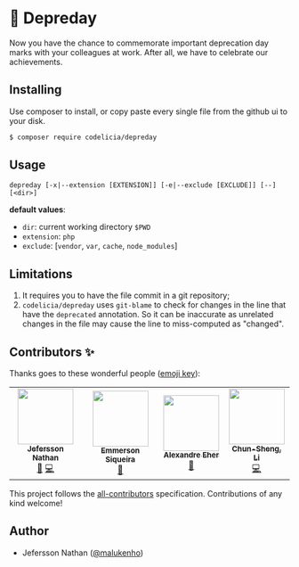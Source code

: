 🎂 Depreday
===========

Now you have the chance to commemorate important deprecation day marks
with your colleagues at work. After all, we have to celebrate our 
achievements.

Installing
----------

Use composer to install, or copy paste every single file from the 
github ui to your disk.

```bash
$ composer require codelicia/depreday 
```

Usage
-----

```
depreday [-x|--extension [EXTENSION]] [-e|--exclude [EXCLUDE]] [--] [<dir>]
```

**default values**:

- `dir`: current working directory `$PWD`
- `extension`: `php`
- `exclude`: [`vendor`, `var`, `cache`, `node_modules`]

Limitations
-----------

1. It requires you to have the file commit in a git repository; 
2. `codelicia/depreday` uses `git-blame` to check for changes in the line
   that have the `deprecated` annotation. So it can be inaccurate as unrelated
   changes in the file may cause the line to miss-computed as "changed".

Contributors ✨
---------------

Thanks goes to these wonderful people ([emoji key](https://allcontributors.org/docs/en/emoji-key)):

<!-- ALL-CONTRIBUTORS-LIST:START - Do not remove or modify this section -->
<!-- prettier-ignore-start -->
<!-- markdownlint-disable -->
<table>
  <tr>
    <td align="center"><a href="https://twitter.com/malukenho"><img src="https://avatars2.githubusercontent.com/u/3275172?v=4?s=100" width="100px;" alt=""/><br /><sub><b>Jefersson Nathan</b></sub></a><br /><a href="#maintenance-malukenho" title="Maintenance">🚧</a> <a href="https://github.com/codelicia/depreday/commits?author=malukenho" title="Code">💻</a></td>
    <td align="center"><a href="https://github.com/batusa"><img src="https://avatars3.githubusercontent.com/u/5388003?v=4?s=100" width="100px;" alt=""/><br /><sub><b>Emmerson Siqueira</b></sub></a><br /><a href="https://github.com/codelicia/depreday/pulls?q=is%3Apr+reviewed-by%3Abatusa" title="Reviewed Pull Requests">👀</a></td>
    <td align="center"><a href="http://about:blank"><img src="https://avatars0.githubusercontent.com/u/398034?v=4?s=100" width="100px;" alt=""/><br /><sub><b>Alexandre Eher</b></sub></a><br /><a href="#ideas-EHER" title="Ideas, Planning, & Feedback">🤔</a></td>
    <td align="center"><a href="https://peterli.website/"><img src="https://avatars.githubusercontent.com/u/9021747?v=4?s=100" width="100px;" alt=""/><br /><sub><b>Chun-Sheng, Li</b></sub></a><br /><a href="https://github.com/codelicia/depreday/commits?author=peter279k" title="Code">💻</a></td>
  </tr>
</table>

<!-- markdownlint-restore -->
<!-- prettier-ignore-end -->

<!-- ALL-CONTRIBUTORS-LIST:END -->

This project follows the [all-contributors](https://github.com/all-contributors/all-contributors) specification. Contributions of any kind welcome!

Author
------

- Jefersson Nathan ([@malukenho](http://github.com/malukenho))
